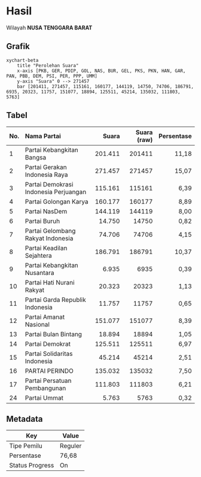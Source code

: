 # Hasil

Wilayah **NUSA TENGGARA BARAT**

## Grafik

```mermaid
xychart-beta
    title "Perolehan Suara"
    x-axis [PKB, GER, PDIP, GOL, NAS, BUR, GEL, PKS, PKN, HAN, GAR, PAN, PBB, DEM, PSI, PER, PPP, UMM]
    y-axis "Suara" 0 --> 271457
    bar [201411, 271457, 115161, 160177, 144119, 14750, 74706, 186791, 6935, 20323, 11757, 151077, 18894, 125511, 45214, 135032, 111803, 5763]
```

## Tabel

| No. | Nama Partai                           | Suara   | Suara (raw) | Persentase |
|:--- |:------------------------------------- | -------:| -----------:| ----------:|
| 1   | Partai Kebangkitan Bangsa             | 201.411 | 201411      | 11,18      |
| 2   | Partai Gerakan Indonesia Raya         | 271.457 | 271457      | 15,07      |
| 3   | Partai Demokrasi Indonesia Perjuangan | 115.161 | 115161      | 6,39       |
| 4   | Partai Golongan Karya                 | 160.177 | 160177      | 8,89       |
| 5   | Partai NasDem                         | 144.119 | 144119      | 8,00       |
| 6   | Partai Buruh                          | 14.750  | 14750       | 0,82       |
| 7   | Partai Gelombang Rakyat Indonesia     | 74.706  | 74706       | 4,15       |
| 8   | Partai Keadilan Sejahtera             | 186.791 | 186791      | 10,37      |
| 9   | Partai Kebangkitan Nusantara          | 6.935   | 6935        | 0,39       |
| 10  | Partai Hati Nurani Rakyat             | 20.323  | 20323       | 1,13       |
| 11  | Partai Garda Republik Indonesia       | 11.757  | 11757       | 0,65       |
| 12  | Partai Amanat Nasional                | 151.077 | 151077      | 8,39       |
| 13  | Partai Bulan Bintang                  | 18.894  | 18894       | 1,05       |
| 14  | Partai Demokrat                       | 125.511 | 125511      | 6,97       |
| 15  | Partai Solidaritas Indonesia          | 45.214  | 45214       | 2,51       |
| 16  | PARTAI PERINDO                        | 135.032 | 135032      | 7,50       |
| 17  | Partai Persatuan Pembangunan          | 111.803 | 111803      | 6,21       |
| 24  | Partai Ummat                          | 5.763   | 5763        | 0,32       |


## Metadata

| Key             | Value   |
| --------------- | ------- |
| Tipe Pemilu     | Reguler |
| Persentase      | 76,68   |
| Status Progress | On      |




